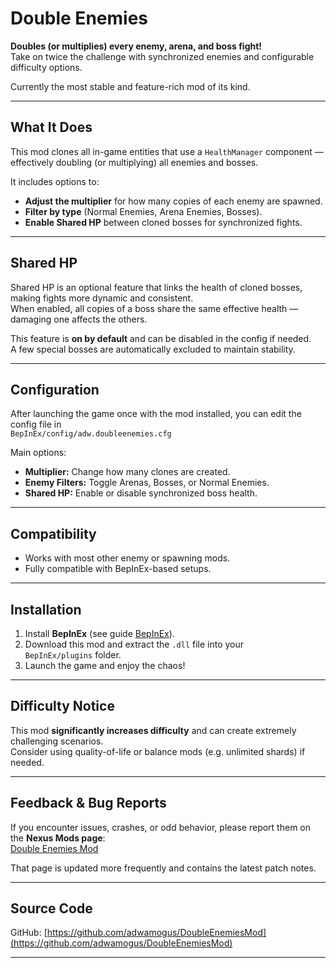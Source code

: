 # Double Enemies

**Doubles (or multiplies) every enemy, arena, and boss fight!**  
Take on twice the challenge with synchronized enemies and configurable difficulty options.

Currently the most stable and feature-rich mod of its kind.

---

## What It Does

This mod clones all in-game entities that use a `HealthManager` component — effectively doubling (or multiplying) all enemies and bosses.

It includes options to:
- **Adjust the multiplier** for how many copies of each enemy are spawned.
- **Filter by type** (Normal Enemies, Arena Enemies, Bosses).
- **Enable Shared HP** between cloned bosses for synchronized fights.

---

## Shared HP

Shared HP is an optional feature that links the health of cloned bosses, making fights more dynamic and consistent.  
When enabled, all copies of a boss share the same effective health — damaging one affects the others.

This feature is **on by default** and can be disabled in the config if needed.  
A few special bosses are automatically excluded to maintain stability.

---

## Configuration

After launching the game once with the mod installed, you can edit the config file in  
`BepInEx/config/adw.doubleenemies.cfg`

Main options:
- **Multiplier:** Change how many clones are created.
- **Enemy Filters:** Toggle Arenas, Bosses, or Normal Enemies.
- **Shared HP:** Enable or disable synchronized boss health.

---

## Compatibility

- Works with most other enemy or spawning mods.  
- Fully compatible with BepInEx-based setups.

---

## Installation

1. Install **BepInEx** (see guide [BepInEx](https://docs.bepinex.dev/articles/user_guide/installation/index.html)).  
2. Download this mod and extract the `.dll` file into your  
   `BepInEx/plugins` folder.  
3. Launch the game and enjoy the chaos!

---

## Difficulty Notice

This mod **significantly increases difficulty** and can create extremely challenging scenarios.  
Consider using quality-of-life or balance mods (e.g. unlimited shards) if needed.

---

## Feedback & Bug Reports

If you encounter issues, crashes, or odd behavior, please report them on the **Nexus Mods page**:  
[Double Enemies Mod](https://www.nexusmods.com/hollowknightsilksong/mods/504)

That page is updated more frequently and contains the latest patch notes.

---

## Source Code

GitHub: [https://github.com/adwamogus/DoubleEnemiesMod](https://github.com/adwamogus/DoubleEnemiesMod)

---
